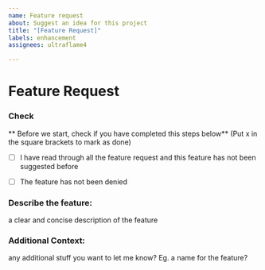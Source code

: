 ```yaml
---
name: Feature request
about: Suggest an idea for this project
title: "[Feature Request]"
labels: enhancement
assignees: ultraflame4

---
```


# Feature Request

### Check
** Before we start, check if you have completed this steps below**
(Put x in the square brackets to mark as done)

- [ ] I have read through all the feature request and this feature has not been suggested before
- [ ] The feature has not been denied


### Describe the feature:
a clear and concise description of the feature

### Additional Context:
any additional stuff you want to let me know? 
Eg. a name for the feature?

